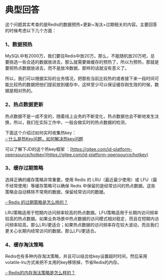 # 典型回答

这个问题其实考查的是Redis的数据预热+更新+淘汰+过期相关的内容。主要回答的时候考虑以下几个方面：

### 1、数据预热

MySQL中有2000万，我们要往Redis中放20万，那么，不能随机放20万吧，总要挑选一些合适的数据放进去，那么就需要做缓存的预热了，所以为预热，那就是要把热点数据放进去，而不是放冷数据，那样的话就没有意义了。

所以，我们可以根据实际的业务情况，把那些当前比较热的或者接下来一段时间可能比较热的数据把他们提前放到缓存中，这样至少可以保证缓存刚生效的时候，数据是相对热的。


### 2、热点数据更新


热点数据不是一成不变的，随着线上业务的不断变化，热点数据也会不断地发生汰换，所以，我们在实际工作中，一般会做实时的热点数据的检测，

下面这个介绍过如何实时收集热key：<br />[✅什么是热Key问题，如何解决热key问题](https://www.yuque.com/hollis666/fo22bm/lysd3t?view=doc_embed&inner=ibN33)

可以了解下JD的这个热key框架 ：[https://gitee.com/jd-platform-opensource/hotkey](https://gitee.com/jd-platform-opensource/hotkey)


### 3、缓存过期策略

选择正确的缓存策略非常重要。使用 Redis 的 LRU（最近最少使用）或 LFU（最不经常使用）等缓存策略可以确保 Redis 中保留的是经常访问的热点数据。这些策略会自动移除不常用的数据，保留经常访问的数据。

[✅Redis 的过期策略是怎么样的？](https://www.yuque.com/hollis666/fo22bm/ggsht0?view=doc_embed)

LRU策略适用于短期内访问频率较高的热点数据。LFU策略适用于长期内访问频率较高的热点数据。如果业务场景中热点数据的访问模式相对稳定，而且在短期内访问频率较高，那么LRU更适合；如果热点数据的访问频率存在较大波动，而且我们更关心长期内经常访问的数据，那么LFU更适合。


### 4、缓存淘汰策略

Redis也有多种内存淘汰策略，并且可以结合给key设置超时时间，然后采用volatile-lru方式来把不太用的key移除掉，节省Redis的内存。

[✅Redis的内存淘汰策略是怎么样的？](https://www.yuque.com/hollis666/fo22bm/xw99lcraocebx1mk?view=doc_embed)
